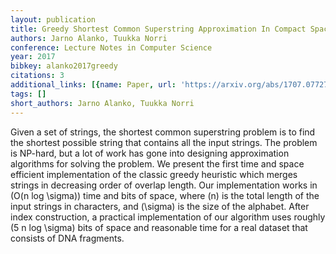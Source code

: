 ```yaml
---
layout: publication
title: Greedy Shortest Common Superstring Approximation In Compact Space
authors: Jarno Alanko, Tuukka Norri
conference: Lecture Notes in Computer Science
year: 2017
bibkey: alanko2017greedy
citations: 3
additional_links: [{name: Paper, url: 'https://arxiv.org/abs/1707.07727'}]
tags: []
short_authors: Jarno Alanko, Tuukka Norri
---
```

Given a set of strings, the shortest common superstring problem is to find
the shortest possible string that contains all the input strings. The problem
is NP-hard, but a lot of work has gone into designing approximation algorithms
for solving the problem. We present the first time and space efficient
implementation of the classic greedy heuristic which merges strings in
decreasing order of overlap length. Our implementation works in \(O(n log
\sigma)\) time and bits of space, where \(n\) is the total length of the input
strings in characters, and \(\sigma\) is the size of the alphabet. After index
construction, a practical implementation of our algorithm uses roughly \(5 n
log \sigma\) bits of space and reasonable time for a real dataset that consists
of DNA fragments.